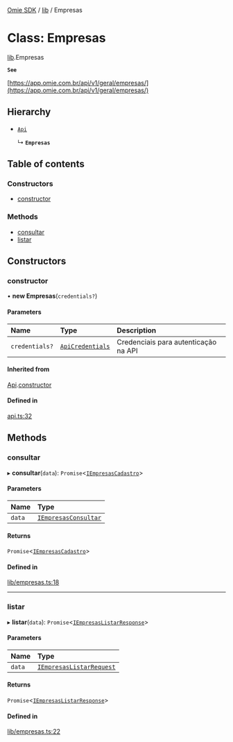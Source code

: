 [Omie SDK](../README.md) / [lib](../modules/lib.md) / Empresas

# Class: Empresas

[lib](../modules/lib.md).Empresas

**`See`**

[https://app.omie.com.br/api/v1/geral/empresas/](https://app.omie.com.br/api/v1/geral/empresas/)

## Hierarchy

- [`Api`](index.Api.md)

  ↳ **`Empresas`**

## Table of contents

### Constructors

- [constructor](lib.Empresas.md#constructor)

### Methods

- [consultar](lib.Empresas.md#consultar)
- [listar](lib.Empresas.md#listar)

## Constructors

### constructor

• **new Empresas**(`credentials?`)

#### Parameters

| Name | Type | Description |
| :------ | :------ | :------ |
| `credentials?` | [`ApiCredentials`](../modules/index.md#apicredentials) | Credenciais para autenticação na API |

#### Inherited from

[Api](index.Api.md).[constructor](index.Api.md#constructor)

#### Defined in

[api.ts:32](https://github.com/lucas-bogos/omie-sdk/blob/f0ca102/src/api.ts#L32)

## Methods

### consultar

▸ **consultar**(`data`): `Promise`<[`IEmpresasCadastro`](../interfaces/types.IEmpresasCadastro.md)\>

#### Parameters

| Name | Type |
| :------ | :------ |
| `data` | [`IEmpresasConsultar`](../interfaces/types.IEmpresasConsultar.md) |

#### Returns

`Promise`<[`IEmpresasCadastro`](../interfaces/types.IEmpresasCadastro.md)\>

#### Defined in

[lib/empresas.ts:18](https://github.com/lucas-bogos/omie-sdk/blob/f0ca102/src/lib/empresas.ts#L18)

___

### listar

▸ **listar**(`data`): `Promise`<[`IEmpresasListarResponse`](../interfaces/types.IEmpresasListarResponse.md)\>

#### Parameters

| Name | Type |
| :------ | :------ |
| `data` | [`IEmpresasListarRequest`](../interfaces/types.IEmpresasListarRequest.md) |

#### Returns

`Promise`<[`IEmpresasListarResponse`](../interfaces/types.IEmpresasListarResponse.md)\>

#### Defined in

[lib/empresas.ts:22](https://github.com/lucas-bogos/omie-sdk/blob/f0ca102/src/lib/empresas.ts#L22)
